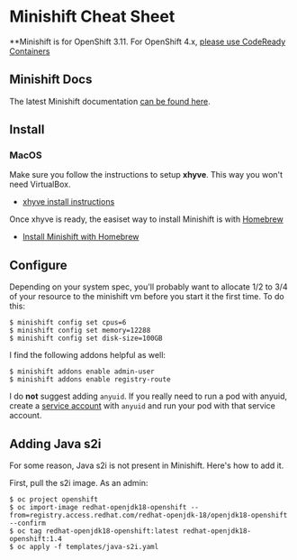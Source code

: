 # Minishift Cheat Sheet

**Minishift is for OpenShift 3.11.  For OpenShift 4.x, [please use CodeReady Containers](https://developers.redhat.com/products/codeready-containers/overview)

## Minishift Docs

The latest Minishift documentation [can be found here](https://docs.okd.io/latest/minishift/).

## Install

### MacOS

Make sure you follow the instructions to setup **xhyve**.  This way you won't need VirtualBox.
* [xhyve install instructions](https://docs.okd.io/latest/minishift/getting-started/setting-up-virtualization-environment.html#for-macos)

Once xhyve is ready, the easiset way to install Minishift is with [Homebrew](https://brew.sh/)
* [Install Minishift with Homebrew](https://docs.okd.io/latest/minishift/getting-started/installing.html#installing-with-homebrew)

## Configure

Depending on your system spec, you'll probably want to allocate 1/2 to 3/4 of your resource to the minishift vm before you start it the first time.  To do this:

```
$ minishift config set cpus=6
$ minishift config set memory=12288
$ minishift config set disk-size=100GB
```

I find the following addons helpful as well:
```
$ minishift addons enable admin-user
$ minishift addons enable registry-route
```

I do **not** suggest adding `anyuid`.  If you really need to run a pod with anyuid, create a [service account](cli.md) with `anyuid` and run your pod with that service account.

## Adding Java s2i

For some reason, Java s2i is not present in Minishift.  Here's how to add it.

First, pull the s2i image.  As an admin:

```
$ oc project openshift
$ oc import-image redhat-openjdk18-openshift --from=registry.access.redhat.com/redhat-openjdk-18/openjdk18-openshift --confirm
$ oc tag redhat-openjdk18-openshift:latest redhat-openjdk18-openshift:1.4
$ oc apply -f templates/java-s2i.yaml
```
